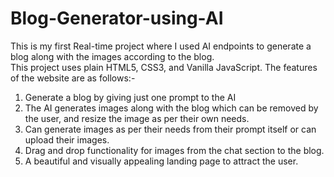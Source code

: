 # Blog-Generator-using-AI
This is my first Real-time project where I used AI endpoints to generate a blog along with the images according to the blog.  
This project uses plain HTML5, CSS3, and Vanilla JavaScript.
The features of the website are as follows:-
  1. Generate a blog by giving just one prompt to the AI
  2. The AI generates images along with the blog which can be removed by the user, and  resize the image as per their own needs.
  3. Can generate images as per their needs from their prompt itself or can upload their images.
  4. Drag and drop functionality for images from the chat section to the blog.
  5. A beautiful and visually appealing landing page to attract the user.
